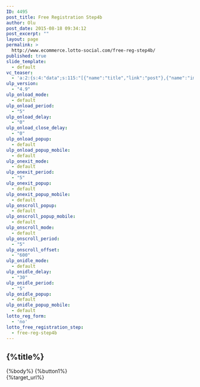 ```yaml
---
ID: 4495
post_title: Free Registration Step4b
author: Olu
post_date: 2015-08-18 09:34:12
post_excerpt: ""
layout: page
permalink: >
  http://www.ecommerce.lotto-social.com/free-reg-step4b/
published: true
slide_template:
  - default
vc_teaser:
  - 'a:2:{s:4:"data";s:115:"[{"name":"title","link":"post"},{"name":"image","image":"featured","link":"none"},{"name":"text","mode":"excerpt"}]";s:7:"bgcolor";s:0:"";}'
ulp_version:
  - "4.9"
ulp_onload_mode:
  - default
ulp_onload_period:
  - "5"
ulp_onload_delay:
  - "0"
ulp_onload_close_delay:
  - "0"
ulp_onload_popup:
  - default
ulp_onload_popup_mobile:
  - default
ulp_onexit_mode:
  - default
ulp_onexit_period:
  - "5"
ulp_onexit_popup:
  - default
ulp_onexit_popup_mobile:
  - default
ulp_onscroll_popup:
  - default
ulp_onscroll_popup_mobile:
  - default
ulp_onscroll_mode:
  - default
ulp_onscroll_period:
  - "5"
ulp_onscroll_offset:
  - "600"
ulp_onidle_mode:
  - default
ulp_onidle_delay:
  - "30"
ulp_onidle_period:
  - "5"
ulp_onidle_popup:
  - default
ulp_onidle_popup_mobile:
  - default
lotto_reg_form:
  - 'no'
lotto_free_registration_step:
  - free-reg-step4b
---
```

<div class="free-registration 4b">
<div class="welcom-4b-page text-center">
<h2>{%title%}</h2>
{%body%}
<a class="btn btn-success btn-lg reg-btn-2 free_reg_step4b_btn1 ladda-button" data-style="expand-right">{%button1%}</a>

</div>
<div class="target_url hide">{%target_url%}</div>
</div>
